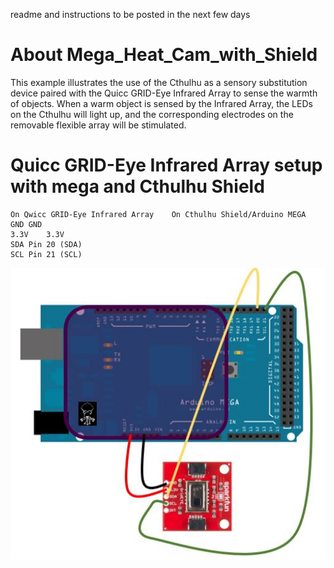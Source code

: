 readme and instructions to be posted in the next few days

# About Mega_Heat_Cam_with_Shield
This example illustrates the use of the Cthulhu as a sensory substitution device paired with the Quicc GRID-Eye Infrared Array to sense the warmth of objects. When a warm object is sensed by the Infrared Array, the LEDs on the Cthulhu will light up, and the corresponding electrodes on the removable flexible array will be stimulated.

# Quicc GRID-Eye Infrared Array setup with mega and Cthulhu Shield 
```
On Qwicc GRID-Eye Infrared Array	On Cthulhu Shield/Arduino MEGA
GND	GND
3.3V	3.3V
SDA	Pin 20 (SDA)
SCL	Pin 21 (SCL)
```


![Image of Cthulhu Shield](heatcammegasetup.JPG)
